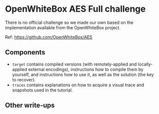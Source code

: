 # OpenWhiteBox AES Full challenge

There is no official challenge so we made our own based on the implementation available from the OpenWhiteBox project.

Ref: https://github.com/OpenWhiteBox/AES

Components
----------

* `target` contains compiled versions (with remotely-applied and locally-applied external encodings), instructions how to compile them by yourself, and instructions how to use it, as well as the solution (the key to recover).
* `traces` contains explanations on how to acquire a visual trace and snapshots used in the tutorial.

Other write-ups
---------------
